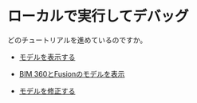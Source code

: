 # ローカルで実行してデバッグ

どのチュートリアルを進めているのですか。

- [モデルを表示する](environment/rundebug/2legged.md)


- [BIM 360とFusionのモデルを表示](environment/rundebug/3legged.md)


- [モデルを修正する](environment/rundebug/2legged_da.md)